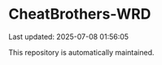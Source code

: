 # CheatBrothers-WRD

Last updated: 2025-07-08 01:56:05

This repository is automatically maintained.
